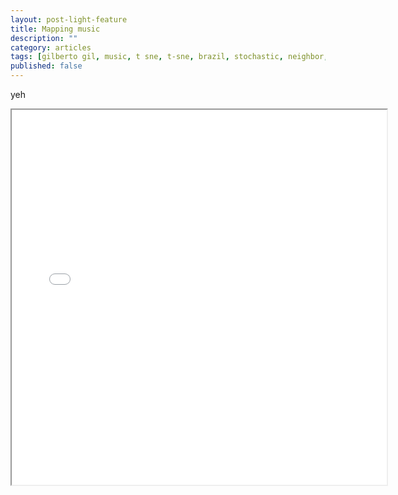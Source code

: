 ```yaml
---
layout: post-light-feature
title: Mapping music
description: ""
category: articles
tags: [gilberto gil, music, t sne, t-sne, brazil, stochastic, neighbor, embedding, machine learning, information, retrieval, d3js, d3, js, viz, data science, data, science, audio, visualization]
published: false
---
```


yeh

<iframe src="/files/brushing.html" width="600" height="600" marginwidth="0" marginheight="0" scrolling="no"></iframe>



<!-- don't have a feature image! and push title down or something. 


# Extensions

I'd love to see this applied to entire ablums, to potentially map out similar and different elements of the tracks and how they fit into the album as a whole. Do this for sigur ros! color labels = individual tracks!

Source separation could be used to get a cleaner signal and further differentiate clusters on the plots. 

**Thanks to [Gordon Burman]() and [Andrew Hartnet]() for introducing me to t-SNE and many helpful discussions.** -->